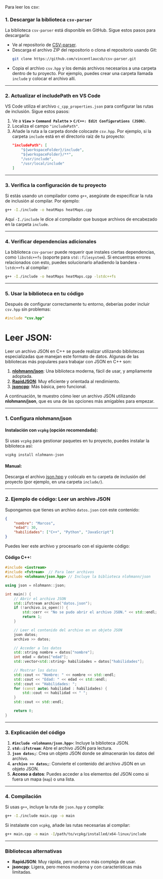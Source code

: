 
Para leer los csv:

### 1. **Descargar la biblioteca `csv-parser`**
La biblioteca `csv-parser` está disponible en GitHub. Sigue estos pasos para descargarla:

- Ve al repositorio de [CSV-parser](https://github.com/vincentlaucsb/csv-parser).
- Descarga el archivo ZIP del repositorio o clona el repositorio usando Git:
  ```bash
  git clone https://github.com/vincentlaucsb/csv-parser.git
  ```
- Copia el archivo `csv.hpp` y los demás archivos necesarios a una carpeta dentro de tu proyecto. Por ejemplo, puedes crear una carpeta llamada `include` y colocar el archivo allí.

---

### 2. **Actualizar el includePath en VS Code**
VS Code utiliza el archivo `c_cpp_properties.json` para configurar las rutas de inclusión. Sigue estos pasos:

1. Ve a **`View` > `Command Palette` > `C/C++: Edit Configurations (JSON)`**.
2. Localiza el campo `"includePath"`.
3. Añade la ruta a la carpeta donde colocaste `csv.hpp`. Por ejemplo, si la carpeta `include` está en el directorio raíz de tu proyecto:
   ```json
   "includePath": [
       "${workspaceFolder}/include",
       "${workspaceFolder}/**",
       "/usr/include",
       "/usr/local/include"
   ]
   ```

---

### 3. **Verifica la configuración de tu proyecto**
Si estás usando un compilador como `g++`, asegúrate de especificar la ruta de inclusión al compilar. Por ejemplo:

```bash
g++ -I./include -o heatMaps heatMaps.cpp
```

Aquí `-I./include` le dice al compilador que busque archivos de encabezado en la carpeta `include`.

---

### 4. **Verificar dependencias adicionales**
La biblioteca `csv-parser` puede requerir que instales ciertas dependencias, como `libstdc++fs` (soporte para `std::filesystem`). Si encuentras errores relacionados con esto, puedes solucionarlo añadiendo la bandera `-lstdc++fs` al compilar:

```bash
g++ -I./include -o heatMaps heatMaps.cpp -lstdc++fs
```

---

### 5. **Usar la biblioteca en tu código**
Después de configurar correctamente tu entorno, deberías poder incluir `csv.hpp` sin problemas:

```cpp
#include "csv.hpp"
```

# Leer JSON:

Leer un archivo JSON en C++ se puede realizar utilizando bibliotecas especializadas que manejan este formato de datos. Algunas de las bibliotecas más populares para trabajar con JSON en C++ son:

1. **[nlohmann/json](https://github.com/nlohmann/json)**: Una biblioteca moderna, fácil de usar, y ampliamente adoptada.
2. **[RapidJSON](https://rapidjson.org/)**: Muy eficiente y orientada al rendimiento.
3. **[jsoncpp](https://github.com/open-source-parsers/jsoncpp)**: Más básica, pero funcional.

A continuación, te muestro cómo leer un archivo JSON utilizando **nlohmann/json**, que es una de las opciones más amigables para empezar.

---

### 1. **Configura nlohmann/json**
#### Instalación con `vcpkg` (opción recomendada):
Si usas `vcpkg` para gestionar paquetes en tu proyecto, puedes instalar la biblioteca así:
```bash
vcpkg install nlohmann-json
```

#### Manual:
Descarga el archivo [json.hpp](https://github.com/nlohmann/json/releases) y colócalo en tu carpeta de inclusión del proyecto (por ejemplo, en una carpeta `include/`).

---

### 2. **Ejemplo de código: Leer un archivo JSON**
Supongamos que tienes un archivo `datos.json` con este contenido:

```json
{
    "nombre": "Marcos",
    "edad": 30,
    "habilidades": ["C++", "Python", "JavaScript"]
}
```

Puedes leer este archivo y procesarlo con el siguiente código:

#### Código C++:
```cpp
#include <iostream>
#include <fstream>  // Para leer archivos
#include <nlohmann/json.hpp> // Incluye la biblioteca nlohmann/json

using json = nlohmann::json;

int main() {
    // Abrir el archivo JSON
    std::ifstream archivo("datos.json");
    if (!archivo.is_open()) {
        std::cerr << "No se pudo abrir el archivo JSON." << std::endl;
        return 1;
    }

    // Leer el contenido del archivo en un objeto JSON
    json datos;
    archivo >> datos;

    // Acceder a los datos
    std::string nombre = datos["nombre"];
    int edad = datos["edad"];
    std::vector<std::string> habilidades = datos["habilidades"];

    // Mostrar los datos
    std::cout << "Nombre: " << nombre << std::endl;
    std::cout << "Edad: " << edad << std::endl;
    std::cout << "Habilidades: ";
    for (const auto& habilidad : habilidades) {
        std::cout << habilidad << " ";
    }
    std::cout << std::endl;

    return 0;
}
```

---

### 3. **Explicación del código**
1. **`#include <nlohmann/json.hpp>`**: Incluye la biblioteca JSON.
2. **`std::ifstream`**: Abre el archivo JSON para lectura.
3. **`json datos;`**: Crea un objeto JSON donde se almacenarán los datos del archivo.
4. **`archivo >> datos;`**: Convierte el contenido del archivo JSON en un objeto JSON.
5. **Acceso a datos**: Puedes acceder a los elementos del JSON como si fuera un mapa (`map`) o una lista.

---

### 4. **Compilación**
Si usas `g++`, incluye la ruta de `json.hpp` y compila:

```bash
g++ -I./include main.cpp -o main
```

Si instalaste con `vcpkg`, añade las rutas necesarias al compilar:
```bash
g++ main.cpp -o main -I/path/to/vcpkg/installed/x64-linux/include
```

---

### Bibliotecas alternativas
- **RapidJSON**: Muy rápida, pero un poco más compleja de usar.
- **jsoncpp**: Ligera, pero menos moderna y con características más limitadas.